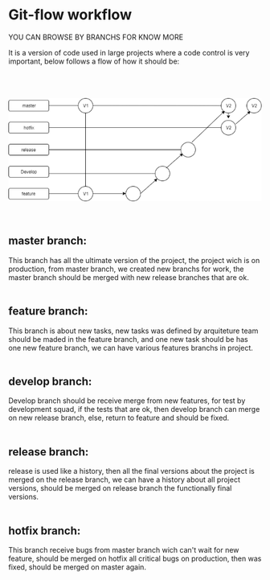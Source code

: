 # Git-flow workflow

YOU CAN BROWSE BY BRANCHS FOR KNOW MORE

It is a version of code used in large projects where a code control is very important, below follows a flow of how it should be:<br /><br /><br /><br />

![alt text](https://github.com/dev-felipe/gitflow-workflow/blob/master/imgs-flowcharts/gitflow-workflow1.png)<br /><br /><br />

## master branch:<br />

This branch has all the ultimate version of the project, the project wich is on production, from master branch, we 
created new branchs for work, the master branch should be merged with new release branches that are ok.<br /><br />


## feature branch:<br />

This branch is about new tasks, new tasks was defined by arquiteture team should be maded in the feature branch, and 
one new task should be has one new feature branch, we can have various features branchs in project.<br /><br />


## develop branch:<br />

Develop branch should be receive merge from new features, for test by development squad, if the tests that are ok, then
develop branch can merge on new release branch, else, return to feature and should be fixed.<br /><br />


## release branch:<br />

release is used like a history, then all the final versions about the project is merged on the release branch, we can have
a history about all project versions, should be merged on release branch the functionally final versions.<br /><br />


## hotfix branch:<br />

This branch receive bugs from master branch wich can't wait for new feature, should be merged on hotfix all critical
bugs on production, then was fixed, should be merged on master again.